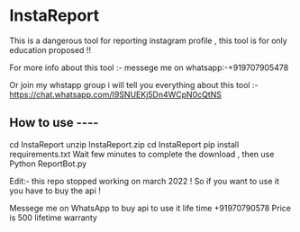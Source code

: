 # InstaReport
This is a  dangerous tool for reporting instagram profile , this tool is for only education proposed !!


For more info about this tool :- messege me on whatsapp:-+919707905478

Or join my whstapp group i will tell you everything about this tool :- https://chat.whatsapp.com/I9SNUEKj5Dn4WCpN0cQtNS





How to use ----
----
cd InstaReport
unzip InstaReport.zip
cd InstaReport
pip install requirements.txt
Wait few minutes to complete the download , then use 
Python ReportBot.py







Edit:- this repo stopped working on march 2022 ! So if you want to use it you have to buy the api !    


Messege me on WhatsApp to buy api to use it life time +91970790578
  Price is 500 lifetime warranty
